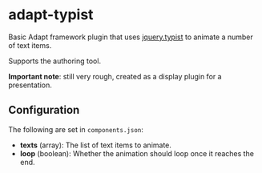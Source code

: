 # adapt-typist

Basic Adapt framework plugin that uses [jquery.typist](https://github.com/albburtsev/jquery.typist) to animate a number of text items.

Supports the authoring tool.

**Important note**: still very rough, created as a display plugin for a presentation.

## Configuration

The following are set in `components.json`:

- **texts** (array): The list of text items to animate.
- **loop** (boolean): Whether the animation should loop once it reaches the end.
